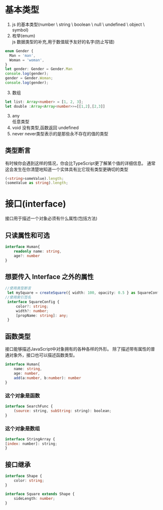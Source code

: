 # 基本类型
1. js 的基本类型(number \ string \ boolean \ null \ undefined \ object \ symbol)
2. 枚举(enum)  
js 数据类型的补充,用于数值赋予友好的名字(防止写错)
```ts
enum Gender {
  Man = 'man',
  Woman = 'woman',
}
let gender: Gender = Gender.Man
console.log(gender);
gender = Gender.Woman;
console.log(gender);
```
3. 数组
```ts
let list: Array<number> = [1, 2, 3];
let double :Array<Array<number>>=[[1,2],[2,3]]
```
3. any  
任意类型
4. void
没有类型,函数返回 undefined
5. never
never类型表示的是那些永不存在的值的类型

## 类型断言
有时候你会遇到这样的情况，你会比TypeScript更了解某个值的详细信息。 通常这会发生在你清楚地知道一个实体具有比它现有类型更确切的类型
```ts
(<string>someValue).length;
(someValue as string).length;
```
# 接口(interface)
接口用于描述一个对象必须有什么属性(包括方法)
## 只读属性和可选
```ts
interface Human{
    readonly name: string,
    age?: number
}
```
## 想要传入 Interface 之外的属性
```ts
//使用类型断言
 let mySquare = createSquare({ width: 100, opacity: 0.5 } as SquareConfig);
//使用索引签名
 interface SquareConfig {
     color?: string;
     width?: number;
     [propName: string]: any;
 }
```

## 函数类型
接口能够描述JavaScript中对象拥有的各种各样的外形。 除了描述带有属性的普通对象外，接口也可以描述函数类型。
```ts
interface Human{
    name: string,
    age: number,
    add(a:number, b:number): number
}
```
### 这个对象是函数
```js
interface SearchFunc {
    (source: string, subString: string): boolean;
}
```

### 这个对象是数组
```js
interface StringArray {
[index: number]: string;
}
```
## 接口继承
```ts
interface Shape {
    color: string;
}

interface Square extends Shape {
    sideLength: number;
}
```